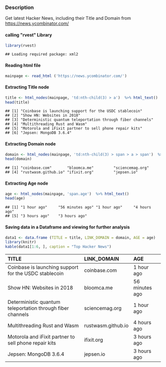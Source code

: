 
### Description

Get latest Hacker News, including their Title and Domain from <https://news.ycombinator.com/>

#### calling "rvest" Library

``` r
library(rvest)
```

    ## Loading required package: xml2

#### Reading html file

``` r
mainpage <- read_html ('https://news.ycombinator.com/')
```

#### Extracting Title node

``` r
title <- html_nodes(mainpage, 'td:nth-child(3) > a')  %>% html_text()
head(title)
```

    ## [1] "Coinbase is launching support for the USDC stablecoin"     
    ## [2] "Show HN: Websites in 2018"                                 
    ## [3] "Deterministic quantum teleportation through fiber channels"
    ## [4] "Multithreading Rust and Wasm"                              
    ## [5] "Motorola and iFixit partner to sell phone repair kits"     
    ## [6] "Jepsen: MongoDB 3.6.4"

#### Extracting Domain node

``` r
domain <- html_nodes(mainpage, 'td:nth-child(3) > span > a > span')  %>% html_text()
head(domain)
```

    ## [1] "coinbase.com"       "bloomca.me"         "sciencemag.org"    
    ## [4] "rustwasm.github.io" "ifixit.org"         "jepsen.io"

#### Extracting Age node

``` r
age <- html_nodes(mainpage, 'span.age')  %>% html_text()
head(age)
```

    ## [1] "1 hour ago"     "56 minutes ago" "1 hour ago"     "4 hours ago"   
    ## [5] "3 hours ago"    "3 hours ago"

#### Saving data in a Dataframe and viewing for further analysis

``` r
data1 <- data.frame (TITLE = title, LINK_DOMAIN = domain, AGE = age)
library(knitr)
kable(data1[1:6, ], caption = "Top Hacker News")
```

| TITLE                                                      | LINK\_DOMAIN       | AGE            |
|:-----------------------------------------------------------|:-------------------|:---------------|
| Coinbase is launching support for the USDC stablecoin      | coinbase.com       | 1 hour ago     |
| Show HN: Websites in 2018                                  | bloomca.me         | 56 minutes ago |
| Deterministic quantum teleportation through fiber channels | sciencemag.org     | 1 hour ago     |
| Multithreading Rust and Wasm                               | rustwasm.github.io | 4 hours ago    |
| Motorola and iFixit partner to sell phone repair kits      | ifixit.org         | 3 hours ago    |
| Jepsen: MongoDB 3.6.4                                      | jepsen.io          | 3 hours ago    |
